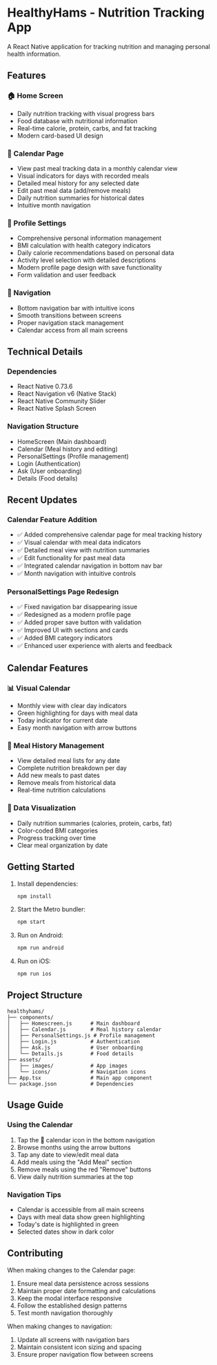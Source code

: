 # HealthyHams - Nutrition Tracking App

A React Native application for tracking nutrition and managing personal health information.

## Features

### 🏠 Home Screen
- Daily nutrition tracking with visual progress bars
- Food database with nutritional information
- Real-time calorie, protein, carbs, and fat tracking
- Modern card-based UI design

### 📅 Calendar Page
- View past meal tracking data in a monthly calendar view
- Visual indicators for days with recorded meals
- Detailed meal history for any selected date
- Edit past meal data (add/remove meals)
- Daily nutrition summaries for historical dates
- Intuitive month navigation

### 👤 Profile Settings
- Comprehensive personal information management
- BMI calculation with health category indicators
- Daily calorie recommendations based on personal data
- Activity level selection with detailed descriptions
- Modern profile page design with save functionality
- Form validation and user feedback

### 📱 Navigation
- Bottom navigation bar with intuitive icons
- Smooth transitions between screens
- Proper navigation stack management
- Calendar access from all main screens

## Technical Details

### Dependencies
- React Native 0.73.6
- React Navigation v6 (Native Stack)
- React Native Community Slider
- React Native Splash Screen

### Navigation Structure
- HomeScreen (Main dashboard)
- Calendar (Meal history and editing)
- PersonalSettings (Profile management)
- Login (Authentication)
- Ask (User onboarding)
- Details (Food details)

## Recent Updates

### Calendar Feature Addition
- ✅ Added comprehensive calendar page for meal tracking history
- ✅ Visual calendar with meal data indicators
- ✅ Detailed meal view with nutrition summaries
- ✅ Edit functionality for past meal data
- ✅ Integrated calendar navigation in bottom nav bar
- ✅ Month navigation with intuitive controls

### PersonalSettings Page Redesign
- ✅ Fixed navigation bar disappearing issue
- ✅ Redesigned as a modern profile page
- ✅ Added proper save button with validation
- ✅ Improved UI with sections and cards
- ✅ Added BMI category indicators
- ✅ Enhanced user experience with alerts and feedback

## Calendar Features

### 📊 Visual Calendar
- Monthly view with clear day indicators
- Green highlighting for days with meal data
- Today indicator for current date
- Easy month navigation with arrow buttons

### 📝 Meal History Management
- View detailed meal lists for any date
- Complete nutrition breakdown per day
- Add new meals to past dates
- Remove meals from historical data
- Real-time nutrition calculations

### 🎯 Data Visualization
- Daily nutrition summaries (calories, protein, carbs, fat)
- Color-coded BMI categories
- Progress tracking over time
- Clear meal organization by date

## Getting Started

1. Install dependencies:
   ```bash
   npm install
   ```

2. Start the Metro bundler:
   ```bash
   npm start
   ```

3. Run on Android:
   ```bash
   npm run android
   ```

4. Run on iOS:
   ```bash
   npm run ios
   ```

## Project Structure

```
healthyhams/
├── components/
│   ├── Homescreen.js      # Main dashboard
│   ├── Calendar.js        # Meal history calendar
│   ├── PersonalSettings.js # Profile management
│   ├── Login.js           # Authentication
│   ├── Ask.js             # User onboarding
│   └── Details.js         # Food details
├── assets/
│   ├── images/            # App images
│   └── icons/             # Navigation icons
├── App.tsx                # Main app component
└── package.json           # Dependencies
```

## Usage Guide

### Using the Calendar
1. Tap the 📅 calendar icon in the bottom navigation
2. Browse months using the arrow buttons
3. Tap any date to view/edit meal data
4. Add meals using the "Add Meal" section
5. Remove meals using the red "Remove" buttons
6. View daily nutrition summaries at the top

### Navigation Tips
- Calendar is accessible from all main screens
- Days with meal data show green highlighting
- Today's date is highlighted in green
- Selected dates show in dark color

## Contributing

When making changes to the Calendar page:
1. Ensure meal data persistence across sessions
2. Maintain proper date formatting and calculations
3. Keep the modal interface responsive
4. Follow the established design patterns
5. Test month navigation thoroughly

When making changes to navigation:
1. Update all screens with navigation bars
2. Maintain consistent icon sizing and spacing
3. Ensure proper navigation flow between screens

